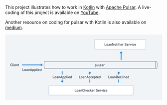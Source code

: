 This project illustrates how to work in [Kotlin](https://kotlinlang.org/) with
[Apache Pulsar](https://pulsar.apache.org/).
A live-coding of this project is available on [YouTube](https://www.youtube.com/user/JetBrainsTV).

Another resource on coding for pulsar with Kotlin is also available on 
[medium](https://gillesbarbier.medium.com/using-apache-pulsar-with-kotlin-3b0ab398cf52).


![Event-drive app example](kotlin-pulsar@2x.png "Event-drive app example")